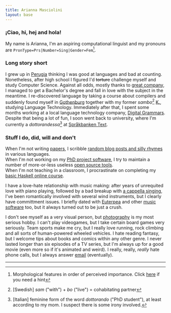 ```yaml
---
title: Arianna Masciolini
layout: base
---
```


### ¡Ciao, hi, hej and hola!
My name is Arianna, I'm an aspiring computational linguist and my pronouns are `PronType=Prs|Number=Sing|Gender=Fem`[^1].


### Long story short
I grew up in [Perugia](https://www.openstreetmap.org/relation/42278#map=11/43.1399/12.3691) thinking I was good at languages and bad at counting.
Nonetheless, after high school I figured I'd ~~torture~~ challenge myself and study Computer Science.
Against all odds, mostly thanks to [great company](https://github.com/orgs/dis-org/people), I managed to get a Bachelor's degree and fall in love with the subject in the meantime.
I re-discovered language by taking a course about compilers and suddenly found myself in [Gothenburg](https://www.openstreetmap.org/node/25930131) together with my former _sambo_[^2] [K.](https://harisont.github.io/kappanneu/), studying Language Technology. Immediately after that, I spent some months working at a local language technology company, [Digital Grammars](https://www.digitalgrammars.com/). Despite that being a lot of fun, I soon went back to university, where I'm currently a _dottorandessa_[^3] at [Språkbanken Text](https://spraakbanken.gu.se/).

### Stuff I do, did, will and don't
When I'm not writing [papers](research.md#publications), I scribble [random blog posts and silly rhymes](blog.md) in various languages.<br>
When I'm not working on my [PhD project software](https://github.com/harisont/L2-UD), I try to maintain a number of more-or-less useless [open source tools](projects.md#software).<br>
When I'm not teaching in a classroom, I procrastinate on completing my [basic Haskell online course](projects.md#tutorials). 

I have a love-hate relationship with music making: after years of unrequited love with piano playing, followed by a bad breakup with [a cappella singing](https://www.youtube.com/watch?v=FaMoZsXScj0), I've been romantically involved with several wind instruments, but I clearly have committment issues.
I briefly dated with [Euterpea](https://github.com/lcdsa/geb) and other [music software](https://github.com/stars/harisont/lists/musica-maestro-musical-note) too, but it always turned out to be just a crush.

I don't see myself as a very visual person, but [photography](projects.md#photography) is my most serious hobby.
I can't play videogames, but I take certain board games very seriously.
Team sports make me cry, but I really love running, rock climbing and all sorts of human-powered wheeled vehicles.
I hate reading fantasy, but I welcome tips about books and comics within any other genre.
I never lasted longer than six episodes of a TV series, but I'm always up for a good movie (even more so if it's animated and weird).
I really, really, _really_ hate phone calls, but I always answer [email](mailto:arianna.masciolini@gmail.com) (eventually).

---

[^1]: Morphological features in order of perceived importance. Click [here](https://universaldependencies.org/u/feat/index.html) if you need a hint
[^2]: [Swedish] _sam_ ("with") + _bo_ ("live") = cohabitating partner
[^3]: [Italian] feminine form of the word _dottorando_ ("PhD student"), at least according to my mom. I suspect there is some irony involved.